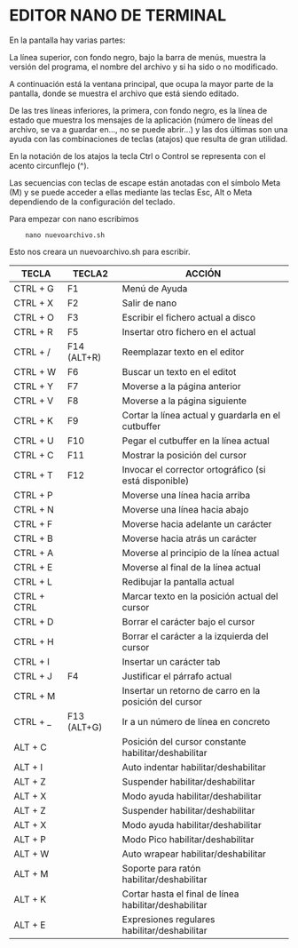 

# EDITOR NANO DE TERMINAL


En la pantalla hay varias partes:
 
La línea superior, con fondo negro, bajo la barra de menús, muestra la versión del programa, el nombre del archivo y si ha sido o no modificado.

A continuación está la ventana principal, que ocupa la mayor parte de la pantalla, donde se muestra el archivo que está siendo editado.

De las tres líneas inferiores, la primera, con fondo negro, es la línea de estado que muestra los mensajes de la aplicación (número de líneas del archivo, se va a guardar en..., no se puede abrir...) y las dos últimas son una ayuda con las combinaciones de teclas (atajos) que resulta de gran utilidad. 

En la notación de los atajos la tecla Ctrl o Control se representa con el acento circunflejo (^).

Las secuencias con teclas de escape están anotadas con el símbolo Meta (M) y se puede acceder a ellas mediante las teclas Esc, Alt o Meta dependiendo de la configuración del teclado.

Para empezar con nano escribimos

		nano nuevoarchivo.sh

Esto nos creara un nuevoarchivo.sh para escribir.

  TECLA    | TECLA2  | ACCIÓN
   ----    | ------  | ------
CTRL + G   |   F1    | Menú de Ayuda
CTRL + X   |   F2    | Salir de nano
CTRL + O   |   F3    | Escribir el fichero actual a disco
CTRL + R   |   F5    | Insertar otro fichero en el actual         
CTRL + /   |F14 (ALT+R)| Reemplazar texto en el editor    
CTRL + W   |   F6    | Buscar un texto en el editot
CTRL + Y   |   F7    | Moverse a la página anterior
CTRL + V   |   F8    | Moverse a la página siguiente
CTRL + K   |   F9    | Cortar la línea actual y guardarla en el cutbuffer
CTRL + U   |   F10   | Pegar el cutbuffer en la línea actual
CTRL + C   |   F11   | Mostrar la posición del cursor
CTRL + T   |   F12   | Invocar el corrector ortográfico (si está disponible)
CTRL + P   |         | Moverse una línea hacia arriba
CTRL + N   |         | Moverse una línea hacia abajo
CTRL + F   |         | Moverse hacia adelante un carácter
CTRL + B   |         | Moverse hacia atrás un carácter
CTRL + A   |         | Moverse al principio de la línea actual
CTRL + E   |         | Moverse al final de la línea actual
CTRL + L   |         | Redibujar la pantalla actual
CTRL + CTRL|         | Marcar texto en la posición actual del cursor
CTRL + D   |         | Borrar el carácter bajo el cursor
CTRL + H   |         | Borrar el carácter a la izquierda del cursor
CTRL + I   |         | Insertar un carácter tab
CTRL + J   |   F4    | Justificar el párrafo actual
CTRL + M   |         | Insertar un retorno de carro en la posición del cursor
CTRL + _   |F13 (ALT+G)| Ir a un número de línea en concreto
ALT + C      |         | Posición del cursor constante habilitar/deshabilitar
ALT + I      |         | Auto indentar habilitar/deshabilitar
ALT + Z      |         | Suspender habilitar/deshabilitar
ALT + X      |         | Modo ayuda habilitar/deshabilitar
ALT + Z      |         | Suspender habilitar/deshabilitar
ALT + X      |         | Modo ayuda habilitar/deshabilitar
ALT + P      |         | Modo Pico habilitar/deshabilitar
ALT + W      |         | Auto wrapear habilitar/deshabilitar
ALT + M      |         | Soporte para ratón habilitar/deshabilitar
ALT + K      |         | Cortar hasta el final de línea habilitar/deshabilitar
ALT + E      |         | Expresiones regulares habilitar/deshabilitar



